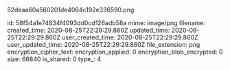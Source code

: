 52deaa60a560201de4064c192e336590.png

id: 58f54a1e74834f4093dd0cd126adb58a
mime: image/png
filename: 
created_time: 2020-08-25T22:29:29.860Z
updated_time: 2020-08-25T22:29:29.860Z
user_created_time: 2020-08-25T22:29:29.860Z
user_updated_time: 2020-08-25T22:29:29.860Z
file_extension: png
encryption_cipher_text: 
encryption_applied: 0
encryption_blob_encrypted: 0
size: 66840
is_shared: 0
type_: 4